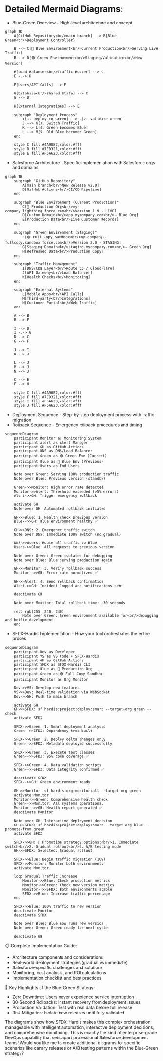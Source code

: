 

# Detailed Mermaid Diagrams:

 - Blue-Green Overview - High-level architecture and concept
```mermaid
graph TD
    A[GitHub Repository<br/>main branch] --> B{Blue-Green<br/>Deployment Controller}
    
    B --> C[🔵 Blue Environment<br/>Current Production<br/>Serving Live Traffic]
    B --> D[🟢 Green Environment<br/>Staging/Validation<br/>New Version]
    
    E[Load Balancer<br/>Traffic Router] --> C
    E -.-> D
    
    F[Users/API Calls] --> E
    
    G[Database<br/>Shared State] --> C
    G --> D
    
    H[External Integrations] --> E
    
    subgraph "Deployment Process"
        I[1. Deploy to Green] --> J[2. Validate Green]
        J --> K[3. Switch Traffic]
        K --> L[4. Green becomes Blue]
        L --> M[5. Old Blue becomes Green]
    end
    
    style C fill:#4A90E2,color:#fff
    style D fill:#7ED321,color:#fff
    style E fill:#F5A623,color:#fff
```

 - Salesforce Architecture - Specific implementation with Salesforce orgs and domains

```mermaid
graph TB
    subgraph "GitHub Repository"
        A[main branch<br/>New Release v2.0]
        B[GitHub Actions<br/>CI/CD Pipeline]
    end
    
    subgraph "Blue Environment (Current Production)"
        C[🔵 Production Org<br/>my-company.lightning.force.com<br/>Version 1.9 - LIVE]
        D[Custom Domain<br/>app.mycompany.com<br/>→ Blue Org]
        E[Production Data<br/>Live Customer Records]
    end
    
    subgraph "Green Environment (Staging)"
        F[🟢 Full Copy Sandbox<br/>my-company--fullcopy.sandbox.force.com<br/>Version 2.0 - STAGING]
        G[Staging Domain<br/>staging.mycompany.com<br/>→ Green Org]
        H[Refreshed Data<br/>Production Copy]
    end
    
    subgraph "Traffic Management"
        I[DNS/CDN Layer<br/>Route 53 / CloudFlare]
        J[API Gateway<br/>Load Balancer]
        K[Health Checks<br/>Monitoring]
    end
    
    subgraph "External Systems"
        L[Mobile Apps<br/>API Calls]
        M[Third-party<br/>Integrations]
        N[Customer Portal<br/>Web Traffic]
    end
    
    A --> B
    B --> F
    
    I --> D
    I -.-> G
    D --> C
    G --> F
    
    J --> I
    K --> J
    
    L --> J
    M --> J
    N --> J
    
    C --> E
    F --> H
    
    style C fill:#4A90E2,color:#fff
    style F fill:#7ED321,color:#fff
    style I fill:#F5A623,color:#fff
    style J fill:#F5A623,color:#fff
  ```
  
 - Deployment Sequence - Step-by-step deployment process with traffic migration
 - Rollback Sequence - Emergency rollback procedures and timing

```mermaid
sequenceDiagram
    participant Monitor as Monitoring System
    participant Alert as Alert Manager
    participant GH as GitHub Actions
    participant DNS as DNS/Load Balancer
    participant Green as 🟢 Green Env (Current)
    participant Blue as 🔵 Blue Env (Previous)
    participant Users as End Users
    
    Note over Green: Serving 100% production traffic
    Note over Blue: Previous version (standby)
    
    Green->>Monitor: High error rate detected
    Monitor->>Alert: Threshold exceeded (>5% errors)
    Alert->>GH: Trigger emergency rollback
    
    activate GH
    Note over GH: Automated rollback initiated
    
    GH->>Blue: 1. Health check previous version
    Blue-->>GH: Blue environment healthy ✅
    
    GH->>DNS: 2. Emergency traffic switch
    Note over DNS: Immediate 100% switch (no gradual)
    
    DNS->>Users: Route all traffic to Blue
    Users->>Blue: All requests to previous version
    
    Note over Green: Green isolated for debugging
    Note over Blue: Blue serving production again
    
    GH->>Monitor: 3. Verify rollback success
    Monitor-->>GH: Error rate normalized ✅
    
    GH->>Alert: 4. Send rollback confirmation
    Alert->>GH: Incident logged and notifications sent
    
    deactivate GH
    
    Note over Monitor: Total rollback time: ~30 seconds
    
    rect rgb(255, 240, 240)
        Note over Green: Green environment available for<br/>debugging and hotfix development
    end
```
 - SFDX-Hardis Implementation - How your tool orchestrates the entire proces

```mermaid
sequenceDiagram
    participant Dev as Developer
    participant VS as VS Code + SFDX-Hardis
    participant GH as GitHub Actions
    participant SFDX as SFDX-Hardis CLI
    participant Blue as 🔵 Production Org
    participant Green as 🟢 Full Copy Sandbox
    participant Monitor as Org Monitor
    
    Dev->>VS: Develop new features
    VS->>Dev: Real-time validation via WebSocket
    Dev->>GH: Push to main branch
    
    activate GH
    GH->>SFDX: sf hardis:project:deploy:smart --target-org green --check
    activate SFDX
    
    SFDX->>Green: 1. Smart deployment analysis
    Green-->>SFDX: Dependency tree built
    
    SFDX->>Green: 2. Deploy delta changes only
    Green-->>SFDX: Metadata deployed successfully
    
    SFDX->>Green: 3. Execute test classes
    Green-->>SFDX: 95% code coverage ✅
    
    SFDX->>Green: 4. Data validation scripts
    Green-->>SFDX: Data integrity confirmed ✅
    
    deactivate SFDX
    SFDX-->>GH: Green environment ready
    
    GH->>Monitor: sf hardis:org:monitor:all --target-org green
    activate Monitor
    Monitor->>Green: Comprehensive health check
    Green-->>Monitor: All systems operational
    Monitor-->>GH: Health report generated ✅
    deactivate Monitor
    
    Note over GH: Interactive deployment decision
    GH->>SFDX: sf hardis:project:deploy:smart --target-org blue --promote-from green
    activate SFDX
    
    SFDX->>GH: 🤔 Promotion strategy options:<br/>1. Immediate switch<br/>2. Gradual rollout<br/>3. A/B testing mode
    GH->>SFDX: Selected: Gradual rollout
    
    SFDX->>Blue: Begin traffic migration (10%)
    SFDX->>Monitor: Monitor both environments
    activate Monitor
    
    loop Gradual Traffic Increase
        Monitor->>Blue: Check production metrics
        Monitor->>Green: Check new version metrics
        Monitor-->>SFDX: Both environments stable
        SFDX->>Blue: Increase traffic percentage
    end
    
    SFDX->>Blue: 100% traffic to new version
    deactivate Monitor
    deactivate SFDX
    
    Note over Blue: Blue now runs new version
    Note over Green: Green ready for next cycle
    
    deactivate GH
```

📋 Complete Implementation Guide:

- Architecture components and considerations
- Real-world deployment strategies (gradual vs immediate)
- Salesforce-specific challenges and solutions
- Monitoring, cost analysis, and ROI calculations
- Implementation checklist and best practices

🚀 Key Highlights of the Blue-Green Strategy:
- Zero Downtime: Users never experience service interruption
- 30-Second Rollbacks: Instant recovery from deployment issues
- Production Validation: Test with real data before full release
- Risk Mitigation: Isolate new releases until fully validated

The diagrams show how SFDX-Hardis makes this complex orchestration manageable with intelligent automation, interactive deployment decisions, and comprehensive monitoring. This is exactly the kind of enterprise-grade DevOps capability that sets apart professional Salesforce development teams!
Would you like me to create additional diagrams for specific scenarios like canary releases or A/B testing patterns within the Blue-Green strategy?
